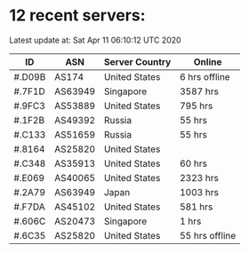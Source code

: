 # 12 recent servers:

Latest update at: Sat Apr 11 06:10:12 UTC 2020

| ID | ASN | Server Country | Online |
| -- | --- | -------------- | ------ |
| #.D09B | AS174 | United States | 6 hrs offline |
| #.7F1D | AS63949 | Singapore | 3587 hrs |
| #.9FC3 | AS53889 | United States | 795 hrs |
| #.1F2B | AS49392 | Russia | 55 hrs |
| #.C133 | AS51659 | Russia | 55 hrs |
| #.8164 | AS25820 | United States | |
| #.C348 | AS35913 | United States | 60 hrs |
| #.E069 | AS40065 | United States | 2323 hrs |
| #.2A79 | AS63949 | Japan | 1003 hrs |
| #.F7DA | AS45102 | United States | 581 hrs |
| #.606C | AS20473 | Singapore | 1 hrs |
| #.6C35 | AS25820 | United States | 55 hrs offline |

